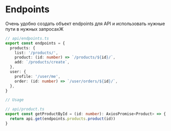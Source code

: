 # Endpoints

Очень удобно создать объект endpoints для API и использовать нужные пути в нужных запросахЖ

```ts
// api/endpoints.ts
export const endpoints = {
  products: {
    list: '/products/',
    product: (id: number) => `/products/${id}/`,
    add: `/products/create`,
  },
  user: {
    profile: '/user/me',
    order: (id: number) => `/user/orders/${id}/`,
  },
}

// Usage

// api/product.ts
export const getProductById = (id: number): AxiosPromise<Product> => {
  return api.get(endpoints.products.product(id))
}
```